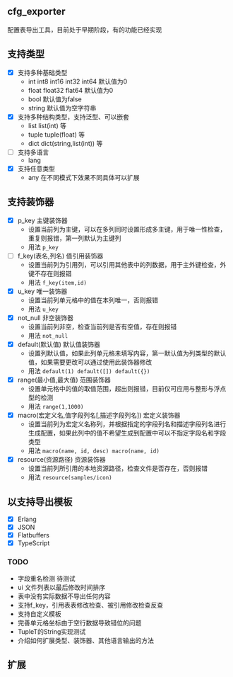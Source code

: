 ## cfg_exporter
配置表导出工具，目前处于早期阶段，有的功能已经实现

## 支持类型
- [x] 支持多种基础类型 
  - int int8 int16 int32 int64 默认值为0
  - float float32 flat64 默认值为0
  - bool 默认值为false
  - string 默认值为空字符串 
- [x] 支持多种结构类型，支持泛型、可以嵌套 
  - list list(int) 等
  - tuple tuple(float) 等
  - dict dict(string,list(int)) 等
- [ ] 支持多语言
  - lang 
- [x] 支持任意类型 
  - any 在不同模式下效果不同具体可以扩展 

## 支持装饰器
- [x] p_key 主键装饰器
  - 设置当前列为主键，可以在多列同时设置形成多主键，用于唯一性检查，重复则报错，第一列默认为主键列
  - 用法 `p_key`
- [ ] f_key(表名,列名) 值引用装饰器
  - 设置当前列为引用列，可以引用其他表中的列数据，用于主外键检查，外键不存在则报错
  - 用法 `f_key(item,id)`
- [x] u_key 唯一装饰器 
    - 设置当前列单元格中的值在本列唯一，否则报错
    - 用法 `u_key`
- [x] not_null 非空装饰器 
  - 设置当前列非空，检查当前列是否有空值，存在则报错
  - 用法 `not_null`
- [x] default(默认值) 默认值装饰器 
  - 设置列默认值，如果此列单元格未填写内容，第一默认值为列类型的默认值，如果需要更改可以通过使用此装饰器修改
  - 用法 `default(1) default([]) default({})`
- [x] range(最小值,最大值) 范围装饰器 
  - 设置单元格中的值的取值范围，超出则报错，目前仅可应用与整形与浮点型的检测
  - 用法 `range(1,1000)`
- [x] macro(宏定义名,值字段列名[,描述字段列名]) 宏定义装饰器 
  - 设置当前列为宏定义名称列，并根据指定的字段列名和描述字段列名进行生成配置，如果此列中的值不希望生成到配置中可以不指定字段名和字段类型
  - 用法 `macro(name, id, desc) macro(name, id)`
- [x] resource(资源路径) 资源装饰器 
  - 设置当前列所引用的本地资源路径，检查文件是否存在，否则报错
  - 用法 `resource(samples/icon)`

## 以支持导出模板
- [x] Erlang
- [x] JSON
- [x] Flatbuffers
- [x] TypeScript

### TODO
- 字段重名检测 待测试
- ui 文件列表以最后修改时间排序
- 表中没有实际数据不导出任何内容
- 支持f_key，引用表表修改检查、被引用修改检查反查
- 支持自定义模板
- 完善单元格坐标由于空行数据导致错位的问题
- TupleT的String实现测试
- 介绍如何扩展类型、装饰器、其他语言输出的方法

## 扩展

